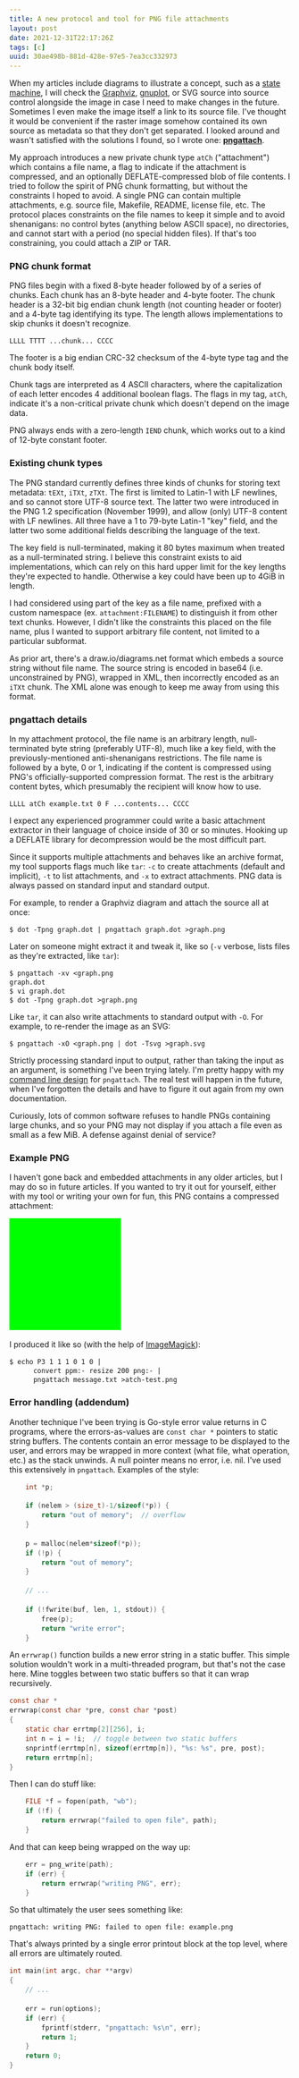```yaml
---
title: A new protocol and tool for PNG file attachments
layout: post
date: 2021-12-31T22:17:26Z
tags: [c]
uuid: 30ae498b-881d-428e-97e5-7ea3cc332973
---
```


When my articles include diagrams to illustrate a concept, such as a
[state machine][sm], I will check the [Graphviz][], [gnuplot][], or SVG
source into source control alongside the image in case I need to make
changes in the future. Sometimes I even make the image itself a link to
its source file. I've thought it would be convenient if the raster image
somehow contained its own source as metadata so that they don't get
separated. I looked around and wasn't satisfied with the solutions I
found, so I wrote one: **[pngattach][]**.

My approach introduces a new private chunk type `atCh` ("attachment")
which contains a file name, a flag to indicate if the attachment is
compressed, and an optionally DEFLATE-compressed blob of file contents. I
tried to follow the spirit of PNG chunk formatting, but without the
constraints I hoped to avoid. A single PNG can contain multiple
attachments, e.g. source file, Makefile, README, license file, etc. The
protocol places constraints on the file names to keep it simple and to
avoid shenanigans: no control bytes (anything below ASCII space), no
directories, and cannot start with a period (no special hidden files). If
that's too constraining, you could attach a ZIP or TAR.

### PNG chunk format

PNG files begin with a fixed 8-byte header followed by of a series of
chunks. Each chunk has an 8-byte header and 4-byte footer. The chunk
header is a 32-bit big endian chunk length (not counting header or footer)
and a 4-byte tag identifying its type. The length allows implementations
to skip chunks it doesn't recognize.

    LLLL TTTT ...chunk... CCCC

The footer is a big endian CRC-32 checksum of the 4-byte type tag and the
chunk body itself.

Chunk tags are interpreted as 4 ASCII characters, where the capitalization
of each letter encodes 4 additional boolean flags. The flags in my tag,
`atCh`, indicate it's a non-critical private chunk which doesn't depend on
the image data.

PNG always ends with a zero-length `IEND` chunk, which works out to a kind
of 12-byte constant footer.

### Existing chunk types

The PNG standard currently defines three kinds of chunks for storing text
metadata: `tEXt`, `iTXt`, `zTXt`. The first is limited to Latin-1 with LF
newlines, and so cannot store UTF-8 source text. The latter two were
introduced in the PNG 1.2 specification (November 1999), and allow (only)
UTF-8 content with LF newlines. All three have a 1 to 79-byte Latin-1
"key" field, and the latter two some additional fields describing the
language of the text.

The key field is null-terminated, making it 80 bytes maximum when treated
as a null-terminated string. I believe this constraint exists to aid
implementations, which can rely on this hard upper limit for the key
lengths they're expected to handle. Otherwise a key could have been up to
4GiB in length.

I had considered using part of the key as a file name, prefixed with a
custom namespace (ex. `attachment:FILENAME`) to distinguish it from other
text chunks. However, I didn't like the constraints this placed on the
file name, plus I wanted to support arbitrary file content, not limited to
a particular subformat.

As prior art, there's a draw.io/diagrams.net format which embeds a source
string without file name. The source string is encoded in base64 (i.e.
unconstrained by PNG), wrapped in XML, then incorrectly encoded as an
`iTXt` chunk. The XML alone was enough to keep me away from using this
format.

### pngattach details

In my attachment protocol, the file name is an arbitrary length,
null-terminated byte string (preferably UTF-8), much like a key field,
with the previously-mentioned anti-shenanigans restrictions. The file name
is followed by a byte, 0 or 1, indicating if the content is compressed
using PNG's officially-supported compression format. The rest is the
arbitrary content bytes, which presumably the recipient will know how to
use.

    LLLL atCh example.txt 0 F ...contents... CCCC

I expect any experienced programmer could write a basic attachment
extractor in their language of choice inside of 30 or so minutes. Hooking
up a DEFLATE library for decompression would be the most difficult part.

Since it supports multiple attachments and behaves like an archive format,
my tool supports flags much like `tar`: `-c` to create attachments
(default and implicit), `-t` to list attachments, and `-x` to extract
attachments. PNG data is always passed on standard input and standard
output.

For example, to render a Graphviz diagram and attach the source all at
once:

    $ dot -Tpng graph.dot | pngattach graph.dot >graph.png

Later on someone might extract it and tweak it, like so (`-v` verbose,
lists files as they're extracted, like `tar`):

    $ pngattach -xv <graph.png
    graph.dot
    $ vi graph.dot
    $ dot -Tpng graph.dot >graph.png

Like `tar`, it can also write attachments to standard output with `-O`.
For example, to re-render the image as an SVG:

    $ pngattach -xO <graph.png | dot -Tsvg >graph.svg

Strictly processing standard input to output, rather than taking the input
as an argument, is something I've been trying lately. I'm pretty happy
with my [command line design][cmd] for `pngattach`. The real test will
happen in the future, when I've forgotten the details and have to figure
it out again from my own documentation.

Curiously, lots of common software refuses to handle PNGs containing large
chunks, and so your PNG may not display if you attach a file even as small
as a few MiB. A defense against denial of service?

### Example PNG

I haven't gone back and embedded attachments in any older articles, but I
may do so in future articles. If you wanted to try it out for yourself,
either with my tool or writing your own for fun, this PNG contains a
compressed attachment:

![](/img/atch-test.png)

I produced it like so (with the help of [ImageMagick][]):

    $ echo P3 1 1 1 0 1 0 |
          convert ppm:- resize 200 png:- |
          pngattach message.txt >atch-test.png

### Error handling (addendum)

Another technique I've been trying is Go-style error value returns in C
programs, where the errors-as-values are `const char *` pointers to static
string buffers. The contents contain an error message to be displayed to
the user, and errors may be wrapped in more context (what file, what
operation, etc.) as the stack unwinds. A null pointer means no error, i.e.
nil. I've used this extensively in `pngattach`. Examples of the style:

```c
    int *p;

    if (nelem > (size_t)-1/sizeof(*p)) {
        return "out of memory";  // overflow
    }

    p = malloc(nelem*sizeof(*p));
    if (!p) {
        return "out of memory";
    }

    // ...

    if (!fwrite(buf, len, 1, stdout)) {
        free(p);
        return "write error";
    }
```

An `errwrap()` function builds a new error string in a static buffer. This
simple solution wouldn't work in a multi-threaded program, but that's not
the case here. Mine toggles between two static buffers so that it can wrap
recursively.

```c
const char *
errwrap(const char *pre, const char *post)
{
    static char errtmp[2][256], i;
    int n = i = !i;  // toggle between two static buffers
    snprintf(errtmp[n], sizeof(errtmp[n]), "%s: %s", pre, post);
    return errtmp[n];
}
```

Then I can do stuff like:

```c
    FILE *f = fopen(path, "wb");
    if (!f) {
        return errwrap("failed to open file", path);
    }
```

And that can keep being wrapped on the way up:

```c
    err = png_write(path);
    if (err) {
        return errwrap("writing PNG", err);
    }
```

So that ultimately the user sees something like:

    pngattach: writing PNG: failed to open file: example.png

That's always printed by a single error printout block at the top level,
where all errors are ultimately routed.

```c
int main(int argc, char **argv)
{
    // ...

    err = run(options);
    if (err) {
        fprintf(stderr, "pngattach: %s\n", err);
        return 1;
    }
    return 0;
}
```


[Graphviz]: https://graphviz.org/
[ImageMagick]: https://www.imagemagick.org/
[cmd]: /blog/2020/08/01/
[gnuplot]: https://graphviz.org/
[pngattach]: https://github.com/skeeto/scratch/tree/master/pngattach
[sm]: /blog/2020/12/31/
